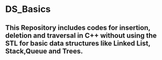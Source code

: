 # DS_Basics
## This Repository includes codes for insertion, deletion and traversal in C++ without using the STL for basic data structures like Linked List, Stack,Queue and Trees.
